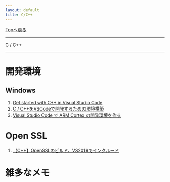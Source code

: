 ```yaml
---
layout: default
title: C/C++
---
```

<!-- ---------------------------------------------------------------------------------------------------- -->
<!-- ヘッダ部 -->
<div class="column-one">
<!-- ---------------------------------------------------------------------------------------------------- -->

  [Topへ戻る](../index.md)

  --------------------------------------------------------------------------
  C / C++

  --------------------------------------------------------------------------
</div>

<!-- ---------------------------------------------------------------------------------------------------- -->
<!-- セクション -->
<div class="column-one">
<!-- ---------------------------------------------------------------------------------------------------- -->
  
# 開発環境

  <!-- left--------------------------------- -->
  <div class="column-left">

  ## Windows
  1. <a href="https://code.visualstudio.com/docs/cpp/introvideos-cpp" target="_blank">Get started with C++ in Visual Studio Code</a>	
  1. <a href="https://qiita.com/ochx/items/01449d09777187790ee4" target="_blank">C / C++をVSCodeで開発するための環境構築</a>	
  1. <a href="https://kunukunu.hatenablog.com/entry/2018/05/06/190509" target="_blank">Visual Studio Code で ARM Cortex の開発環境を作る</a>	


  </div>
  <!-- right--------------------------------- -->
  <div class="column-right">

  </div>
</div>


<!-- ---------------------------------------------------------------------------------------------------- -->
<!-- セクション -->
<div class="column-one">
<!-- ---------------------------------------------------------------------------------------------------- -->


  <!-- left--------------------------------- -->
  <div class="column-left">



  </div>
  <!-- right--------------------------------- -->
  <div class="column-right">

  </div>
</div>




<!-- ---------------------------------------------------------------------------------------------------- -->
<!-- セクション -->
<div class="column-one">
<!-- ---------------------------------------------------------------------------------------------------- -->

# Open SSL

  <!-- left--------------------------------- -->
  <div class="column-left">

  1. <a href="https://chigusa-web.com/blog/cpp-openssl-install/" target="_blank">【C++】OpenSSLのビルド、VS2019でインクルード</a>	


  </div>
  <!-- right--------------------------------- -->
  <div class="column-right">

  </div>
</div>

<!-- ---------------------------------------------------------------------------------------------------- -->
<!-- セクション -->
<div class="column-one">
<!-- ---------------------------------------------------------------------------------------------------- -->

  # 雑多なメモ
  <!-- left--------------------------------- -->
  <div class="column-left">
  </div>
  </div>
  <!-- right--------------------------------- -->
  <div class="column-right">
  </div>
</div>
